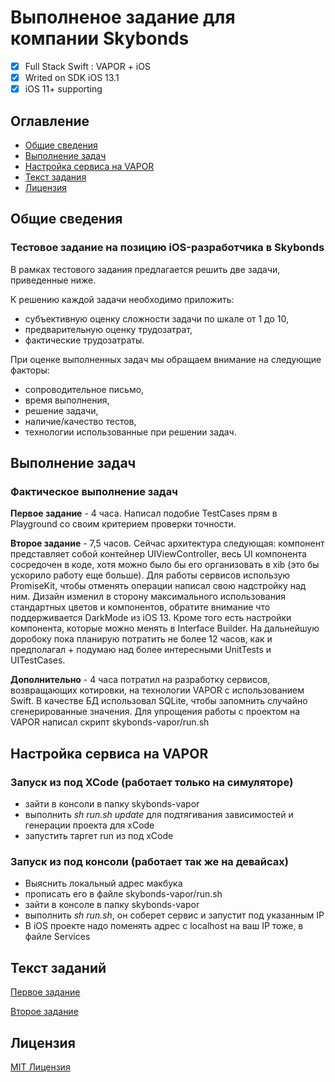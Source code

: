 # Выполненое задание для компании Skybonds

- [x] Full Stack Swift : VAPOR + iOS
- [x] Writed on SDK iOS 13.1 
- [x] iOS 11+ supporting

## Оглавление

* [Общие сведения](README.md#common)
* [Выполнение задач](README.md#letter)
* [Настройка сервиса на VAPOR](README.md#settings)
* [Текст задания](README.md#tests)
* [Лицензия](LICENSE)

## <a name="common"></a>Общие сведения

### Тестовое задание на позицию iOS-разработчика в Skybonds

В рамках тестового задания предлагается решить две задачи, приведенные ниже.

К решению каждой задачи необходимо приложить:
* субъективную оценку сложности задачи по шкале от 1 до 10,
* предварительную оценку трудозатрат,
* фактические трудозатраты.

При оценке выполненных задач мы обращаем внимание на следующие факторы:
* сопроводительное письмо,
* время выполнения,
* решение задачи,
* наличие/качество тестов,
* технологии использованные при решении задач.

## <a name="letter"></a>Выполнение задач

### Фактическое выполнение задач

**Первое задание**  - 4 часа. Написал подобие TestCases прям в Playground со своим критерием проверки точности.

**Второе задание** - 7,5 часов. Сейчас архитектура следующая: компонент представляет собой контейнер UIViewController, весь UI компонента сосредочен в коде, хотя можно было бы его организовать в xib (это бы ускорило работу еще больше). Для работы сервисов использую PromiseKit, чтобы отменять операции написал свою надстройку над ним. Дизайн изменил в сторону максимального использования стандартных цветов и компонентов, обратите внимание что поддерживается DarkMode из iOS 13. Кроме того есть настройки компонента, которые можно менять в Interface Builder. На дальнейшую доробоку пока планирую потратить не более 12 часов, как и предполагал + подумаю над более интересными UnitTests и UITestCases.

**Дополнительно** - 4 часа потратил на разработку сервисов, возвращающих котировки, на технологии VAPOR с использованием Swift. В качестве БД использовал SQLite, чтобы запомнить случайно сгенерированные значения. Для упрощения работы с проектом на VAPOR написал скрипт skybonds-vapor/run.sh

## <a name="settings"></a>Настройка сервиса на VAPOR

### Запуск из под XCode (работает только на симуляторе)

* зайти в консоли в папку skybonds-vapor
* выполнить *sh run.sh update* для подтягивания зависимостей и генерации проекта для xCode
* запустить таргет run из под xCodе

### Запуск из под консоли (работает так же на девайсах)

* Выяснить локальный адрес макбука
* прописать его в файле skybonds-vapor/run.sh
* зайти в консоле в папку skybonds-vapor
* выполнить *sh run.sh*, он соберет сервис и запустит под указанным IP
* В iOS проекте надо поменять адрес с localhost на ваш IP тоже, в файле Services

## <a name="tests"></a>Текст заданий

[Первое задание](01/README.md)

[Второе задание](02/README.md)

## <a name="license"></a>Лицензия

[MIT Лицензия](LICENSE)
